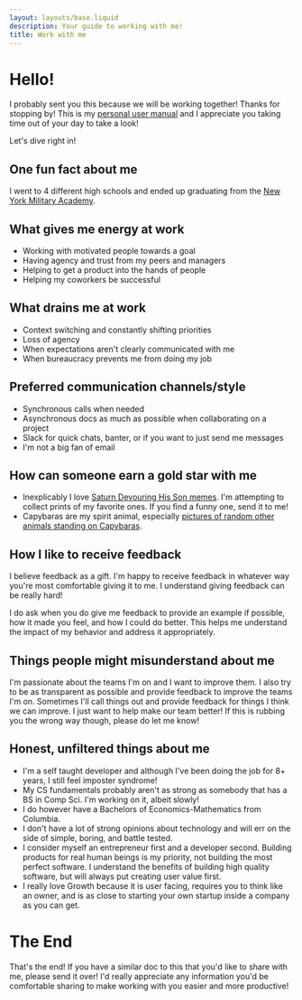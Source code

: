 ```yaml
---
layout: layouts/base.liquid
description: Your guide to working with me!
title: Work with me
---
```


# Hello!

I probably sent you this because we will be working together! Thanks for stopping by! This is my [personal user manual](https://friday.app/p/personal-user-manual-for-work) and I appreciate you taking time out of your day to take a look!

Let's dive right in!

## One fun fact about me

I went to 4 different high schools and ended up graduating from the [New York Military Academy](https://en.wikipedia.org/wiki/New_York_Military_Academy).

## What gives me energy at work

- Working with motivated people towards a goal
- Having agency and trust from my peers and managers
- Helping to get a product into the hands of people
- Helping my coworkers be successful

## What drains me at work

- Context switching and constantly shifting priorities
- Loss of agency
- When expectations aren't clearly communicated with me
- When bureaucracy prevents me from doing my job 

## Preferred communication channels/style

- Synchronous calls when needed
- Asynchronous docs as much as possible when collaborating on a project
- Slack for quick chats, banter, or if you want to just send me messages
- I'm not a big fan of email

## How can someone earn a gold star with me

- Inexplicably I love [Saturn Devouring His Son memes](https://knowyourmeme.com/memes/saturn-devouring-his-son). I'm attempting to collect prints of my favorite ones. If you find a funny one, send it to me!
- Capybaras are my spirit animal, especially [pictures of random other animals standing on Capybaras](https://www.reddit.com/r/Crittersoncapybaras/).

## How I like to receive feedback

I believe feedback as a gift. I'm happy to receive feedback in whatever way you're most comfortable giving it to me. I understand giving feedback can be really hard!

I do ask when you do give me feedback to provide an example if possible, how it made you feel, and how I could do better. This helps me understand the impact of my behavior and address it appropriately.

## Things people might misunderstand about me

I'm passionate about the teams I'm on and I want to improve them. I also try to be as transparent as possible and provide feedback to improve the teams I'm on. Sometimes I'll call things out and provide feedback for things I think we can improve. I just want to help make our team better! If this is rubbing you the wrong way though, please do let me know!

## Honest, unfiltered things about me

- I'm a self taught developer and although I've been doing the job for 8+ years, I still feel imposter syndrome!
- My CS fundamentals probably aren't as strong as somebody that has a BS in Comp Sci. I'm working on it, albeit slowly!
- I do however have a Bachelors of Economics-Mathematics from Columbia.
- I don't have a lot of strong opinions about technology and will err on the side of simple, boring, and battle tested.
- I consider myself an entrepreneur first and a developer second. Building products for real human beings is my priority, not building the most perfect software. I understand the benefits of building high quality software, but will always put creating user value first.
- I really love Growth because it is user facing, requires you to think like an owner, and is as close to starting your own startup inside a company as you can get.

# The End

That's the end! If you have a similar doc to this that you'd like to share with me, please send it over! I'd really appreciate any information you'd be comfortable sharing to make working with you easier and more productive!
